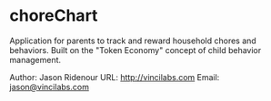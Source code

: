 # choreChart
Application for parents to track and reward household chores and behaviors.  Built on the "Token Economy" concept of child behavior management.

Author: Jason Ridenour
URL: http://vincilabs.com
Email: jason@vincilabs.com
